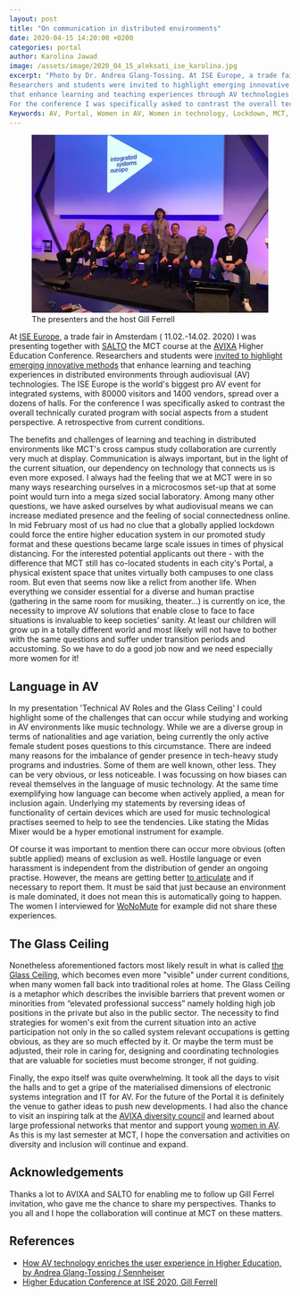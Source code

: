 ```yaml
---
layout: post
title: "On communication in distributed environments"
date: 2020-04-15 14:20:00 +0200
categories: portal
author: Karolina Jawad
image: /assets/image/2020_04_15_aleksati_ise_karolina.jpg
excerpt: "Photo by Dr. Andrea Glang-Tossing. At ISE Europe, a trade fair in Amsterdam ( 11.02.-14.02. 2020) I was presenting together with SALTO the MCT course at the AVIXA Higher Education Conference.
Researchers and students were invited to highlight emerging innovative methods
that enhance learning and teaching experiences through AV technologies. The ISE Europe is the world's biggest pro AV event for integrated systems, with 80000 visitors and 1400 vendors, spread over a dozens of halls.
For the conference I was specifically asked to contrast the overall technically curated program with social aspects from a student perspective. A retrospective from current conditions."
Keywords: AV, Portal, Women in AV, Women in technology, Lockdown, MCT, COVID19, distributed environments
---
```


<figure text-align="center">
    <img src="/assets/image/2020_04_15_aleksati_group_pic_ise.jpg" width="600px">
    <figcaption>The presenters and the host Gill Ferrell</figcaption>
</figure>

At [ISE Europe](iseurope.org/), a trade fair in Amsterdam ( 11.02.-14.02. 2020) I was presenting together with [SALTO](https://www.ntnu.edu/salto)
the MCT course at the [AVIXA](https://www.avixa.org) Higher Education Conference. Researchers and students were
[invited to highlight emerging innovative methods](https://www.iseurope.org/show-event/avixa-higher-education-av-conference/) that enhance learning and teaching
experiences in distributed environments through audiovisual (AV) technologies. The ISE Europe is the world's biggest pro AV event for integrated systems, with 80000 visitors and 1400
vendors, spread over a dozens of halls. For the conference I was specifically asked to contrast the overall technically curated program with
social aspects from a student perspective. A retrospective from current conditions.

The benefits and challenges of learning and teaching in distributed environments like MCT's cross campus study collaboration are
currently very much at display. Communication is always important, but in the light of the current situation,
our dependency on technology that connects us is even more exposed. I always had the feeling that we at MCT were in so many ways researching
ourselves in a microcosmos set-up that at some point would turn into a mega sized social laboratory. Among many other questions, we have
asked ourselves by what audiovisual means we can increase mediated presence and the feeling of social connectedness online.
In mid February most of us had no clue that a globally applied lockdown could force the entire higher education system in our promoted study
format and these questions became large scale issues in times of physical distancing. For the interested potential applicants out there -
with the difference that MCT still has co-located students in each city's Portal, a physical existent space that unites virtually both
campuses to one class room. But even that seems now like a relict from another life. When everything we consider essential for a diverse and
human practise (gathering in the same room for musiking, theater...) is currently on ice, the necessity to improve AV solutions that enable
close to face to face situations is invaluable to keep societies' sanity. At least our children will grow up in a totally different world
and most likely will not have to bother with the same questions and suffer under transition periods and accustoming. So we have to do a
good job now and we need especially more women for it!

## Language in AV

In my presentation 'Technical AV Roles and the Glass Ceiling' I could highlight some of the challenges that can occur while studying and
working in AV environments like music technology. While we are a diverse group in terms of nationalities and age variation, being currently
the only active female student poses questions to this circumstance. There are indeed many reasons for the imbalance of gender presence in
tech-heavy study programs and industries. Some of them are well known, other less. They can be very obvious, or less noticeable.
I was focussing on how biases can reveal themselves in the language of music technology. At the same time exemplifying how language can
become when actively applied, a mean for inclusion again. Underlying my statements by reversing ideas of functionality of certain devices
which are used for music technological practises seemed to help to see the tendencies. Like stating the Midas Mixer would be a hyper emotional instrument for example.

Of course it was important to mention there can occur more obvious (often subtle applied) means of exclusion as well. Hostile language or
even harassment is independent from the distribution of gender an ongoing practise. However, the means are getting better
[to articulate](https://innsida.ntnu.no/wiki/-/wiki/English/Sexual+harassment) and if necessary to report them. It must be said that just because an environment is male dominated, it does not mean this is
automatically going to happen. The women I interviewed for [WoNoMute](http://wonomute.no/interviews/) for example did not share these experiences.

## The Glass Ceiling

Nonetheless aforementioned factors most likely result in what is called [the Glass Ceiling](https://www.investopedia.com/terms/g/glass-ceiling.asp),
which becomes even more "visible" under current conditions, when many women fall back into traditional roles at home.
The Glass Ceiling is a metaphor which describes the invisible barriers that prevent women or minorities from “elevated professional success”
namely holding high job positions in the private but also in the public sector.
The necessity to find strategies for women's exit from the current situation into an active participation not only in the so
called system relevant occupations is getting obvious, as they are so much effected by it. Or maybe the term must be adjusted, their role
in caring for, designing and coordinating technologies that are valuable for societies must become stronger, if not guiding.

Finally, the expo itself was quite overwhelming. It took all the days to visit the halls and to get a gripe of the materialised dimensions
of electronic systems integration and IT for AV. For the future of the Portal it is definitely the venue to gather ideas to push new
developments. I had also the chance to visit an inspiring talk at the [AVIXA diversity council](https://www.youtube.com/watch?v=BlTMjtbiIo0&feature=youtu.be) and learned about large professional
networks that mentor and support young [women in AV](http://womeninav.com/). As this is my last semester at MCT, I hope the conversation and activities on diversity
and inclusion will continue and expand.


## Acknowledgements

Thanks a lot to AVIXA and SALTO for enabling me to follow up Gill Ferrel invitation, who gave me the chance to share my perspectives.
Thanks to you all and I hope the collaboration will continue at MCT on these matters.

## References

* [How AV technology enriches the user experience in Higher Education, by Andrea Glang-Tossing / Sennheiser](https://en-de.sennheiser.com/businessblog-avixa-higher-education-conference-2020)
* [Higher Education Conference at ISE 2020, Gill Ferrell](https://padlet.com/gillferrell/ISE20)
